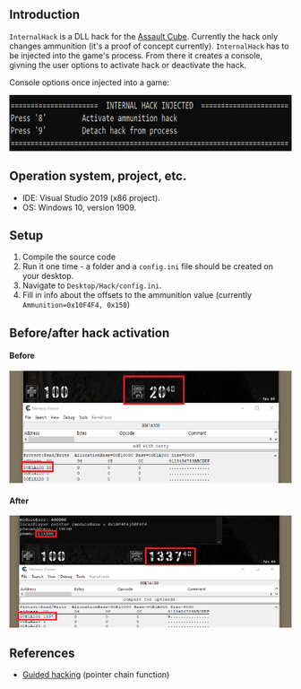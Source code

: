 ## Introduction 

`InternalHack` is a DLL hack for the [Assault Cube](https://assault.cubers.net/). Currently the hack only changes ammunition (it's a proof of concept currently).
`InternalHack` has to be injected into the game's process. From there it creates a console, givning the user options to activate hack or deactivate the hack. 

Console options once injected into a game:

<img src="https://github.com/christianshub/InternalHack/blob/master/Snapshots/injected.png" height="100" width="600">


## Operation system, project, etc.

- IDE: Visual Studio 2019 (x86 project).
- OS: Windows 10, version 1909.

## Setup

1. Compile the source code
2. Run it one time - a folder and a `config.ini` file should be created on your desktop.
3. Navigate to `Desktop/Hack/config.ini`.
4. Fill in info about the offsets to the ammunition value (currently `Ammunition=0x10F4F4, 0x150`)

## Before/after hack activation

#### Before

<img src="https://github.com/christianshub/InternalHack/blob/master/Snapshots/BeforeHack.png" height="200" width="600">

#### After

<img src="https://github.com/christianshub/InternalHack/blob/master/Snapshots/AfterHack.png" height="200" width="600">


## References


- [Guided hacking](https://guidedhacking.com/threads/finddmaaddy-c-multilevel-pointer-function.6292/) (pointer chain function)
